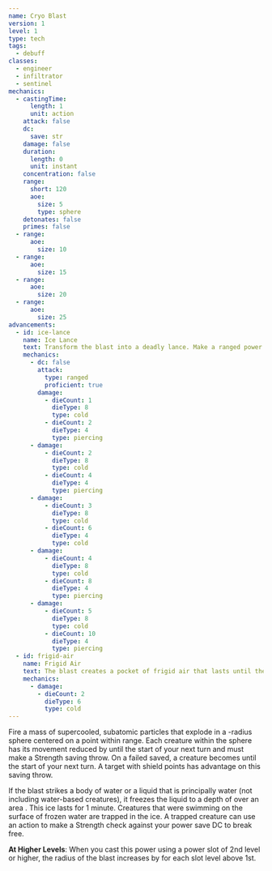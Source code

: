 ```yaml
---
name: Cryo Blast
version: 1
level: 1
type: tech
tags:
  - debuff
classes:
  - engineer
  - infiltrator
  - sentinel
mechanics:
  - castingTime:
      length: 1
      unit: action
    attack: false
    dc:
      save: str
    damage: false
    duration:
      length: 0
      unit: instant
    concentration: false
    range:
      short: 120
      aoe:
        size: 5
        type: sphere
    detonates: false
    primes: false
  - range:
      aoe:
        size: 10
  - range:
      aoe:
        size: 15
  - range:
      aoe:
        size: 20
  - range:
      aoe:
        size: 25
advancements:
  - id: ice-lance
    name: Ice Lance
    text: Transform the blast into a deadly lance. Make a ranged power attack dealing 1d8 cold and 2d4 piercing damage. It deals an additional 1d8 and 2d4 for each slot level above the 1st.
    mechanics:
      - dc: false
        attack:
          type: ranged
          proficient: true
        damage:
          - dieCount: 1
            dieType: 8
            type: cold
          - dieCount: 2
            dieType: 4
            type: piercing
      - damage:
          - dieCount: 2
            dieType: 8
            type: cold
          - dieCount: 4
            dieType: 4
            type: piercing
      - damage:
          - dieCount: 3
            dieType: 8
            type: cold
          - dieCount: 6
            dieType: 4
            type: cold
      - damage:
          - dieCount: 4
            dieType: 8
            type: cold
          - dieCount: 8
            dieType: 4
            type: piercing
      - damage:
          - dieCount: 5
            dieType: 8
            type: cold
          - dieCount: 10
            dieType: 4
            type: piercing
  - id: frigid-air
    name: Frigid Air
    text: The blast creates a pocket of frigid air that lasts until the end of your next turn. Each creature that enters the frozen space for the first time on a turn or ends its turn there becomes primed cold until the end of its next turn and takes 2d6 cold damage.
    mechanics:
      - damage:
        - dieCount: 2
          dieType: 6
          type: cold
---
```

Fire a mass of supercooled, subatomic particles that explode in a <me-distance length="5" adj />-radius sphere centered on a point within
range. Each creature within the sphere has its movement reduced by <me-distance length="10"/> until the start of your next turn and must make a
Strength saving throw. On a failed saved, a creature becomes <me-condition id="frozen"/> until the start of your next turn.
A target with shield points has advantage on this saving throw.

If the blast strikes a body of water or a liquid that is principally water (not including water-based creatures), it
freezes the liquid to a depth of <me-distance length="6" tiny/> over an area <me-distance length="30"/>. This ice lasts for 1 minute. Creatures that were
swimming on the surface of frozen water are trapped in the ice. A trapped creature can use an action to make a Strength
check against your power save DC to break free.

__At Higher Levels__: When you cast this power using a power slot of 2nd level or higher, the radius of the blast increases
by <me-distance length="5"/> for each slot level above 1st.
